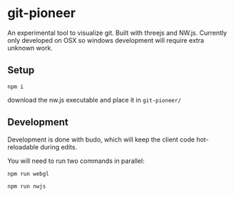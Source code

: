 # git-pioneer
An experimental tool to visualize git. Built with threejs and NW.js.
Currently only developed on OSX so windows development will require extra unknown work.

## Setup
`npm i`

download the nw.js executable and place it in `git-pioneer/`

## Development
Development is done with budo, which will keep the client code hot-reloadable during edits.

You will need to run two commands in parallel:

`npm run webgl`

`npm run nwjs`
